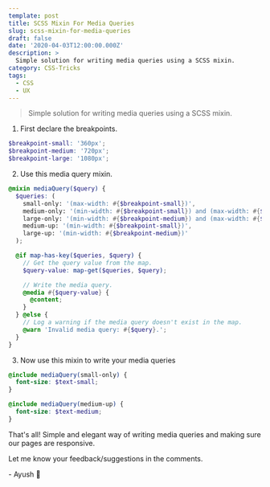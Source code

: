 ```yaml
---
template: post
title: SCSS Mixin For Media Queries
slug: scss-mixin-for-media-queries
draft: false
date: '2020-04-03T12:00:00.000Z'
description: >
  Simple solution for writing media queries using a SCSS mixin.
category: CSS-Tricks
tags:
  - CSS
  - UX
---
```


> Simple solution for writing media queries using a SCSS mixin.

1. First declare the breakpoints.

```scss
$breakpoint-small: '360px';
$breakpoint-medium: '720px';
$breakpoint-large: '1080px';
```

2. Use this media query mixin.

```scss
@mixin mediaQuery($query) {
  $queries: (
    small-only: '(max-width: #{$breakpoint-small})',
    medium-only: '(min-width: #{$breakpoint-small}) and (max-width: #{$breakpoint-medium})',
    large-only: '(min-width: #{$breakpoint-medium}) and (max-width: #{$breakpoint-large})',
    medium-up: '(min-width: #{$breakpoint-small})',
    large-up: '(min-width: #{$breakpoint-medium})'
  );

  @if map-has-key($queries, $query) {
    // Get the query value from the map.
    $query-value: map-get($queries, $query);

    // Write the media query.
    @media #{$query-value} {
      @content;
    }
  } @else {
    // Log a warning if the media query doesn't exist in the map.
    @warn 'Invalid media query: #{$query}.';
  }
}
```

3. Now use this mixin to write your media queries

```scss
@include mediaQuery(small-only) {
  font-size: $text-small;
}

@include mediaQuery(medium-up) {
  font-size: $text-medium;
}
```
That's all!
Simple and elegant way of writing media queries and making sure our pages are responsive.

Let me know your feedback/suggestions in the comments.

\- Ayush 🙂